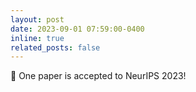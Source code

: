 ```yaml
---
layout: post
date: 2023-09-01 07:59:00-0400
inline: true
related_posts: false
---
```


:pushpin: One paper is accepted to NeurIPS 2023!
